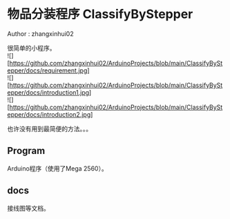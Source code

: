 # 物品分装程序  ClassifyByStepper  
Author : zhangxinhui02  

很简单的小程序。  
![][https://github.com/zhangxinhui02/ArduinoProjects/blob/main/ClassifyByStepper/docs/requirement.jpg]  
![][https://github.com/zhangxinhui02/ArduinoProjects/blob/main/ClassifyByStepper/docs/introduction1.jpg]  
![][https://github.com/zhangxinhui02/ArduinoProjects/blob/main/ClassifyByStepper/docs/introduction2.jpg]  

也许没有用到最简便的方法。。。

## Program
Arduino程序（使用了Mega 2560）。

## docs
接线图等文档。
